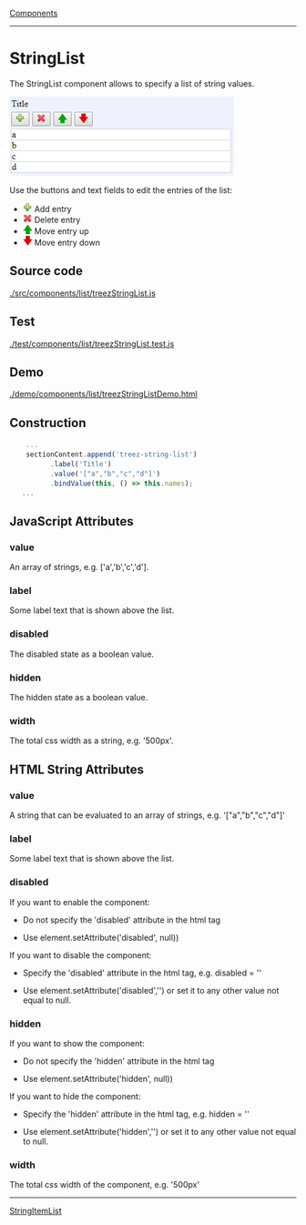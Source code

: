 [Components](../components.md)

----

# StringList
		
The StringList component allows to specify a list of string values. 
	
![](../../images/treez_string_list.png)

Use the buttons and text fields to edit the entries of the list:

* ![](../../../icons/add.png) Add entry
* ![](../../../icons/delete.png) Delete entry
* ![](../../../icons/up.png) Move entry up
* ![](../../../icons/down.png) Move entry down 
		
## Source code

[./src/components/list/treezStringList.js](../../../src/components/list/treezStringList.js)

## Test

[./test/components/list/treezStringList.test.js](../../../test/components/list/treezStringList.test.js)

## Demo

[./demo/components/list/treezStringListDemo.html](../../../demo/components/list/treezStringListDemo.html)

## Construction

```javascript
    ...
    sectionContent.append('treez-string-list')
		  .label('Title')		  
		  .value('["a","b","c","d"]')		
		  .bindValue(this, () => this.names);	
   ...
```

## JavaScript Attributes

### value

An array of strings, e.g. \['a','b','c','d'\]. 

### label

Some label text that is shown above the list. 

### disabled

The disabled state as a boolean value. 

### hidden

The hidden state as a boolean value.

### width

The total css width as a string, e.g. '500px'.



## HTML String Attributes

### value

A string that can be evaluated to an array of strings, e.g. '\["a","b","c","d"\]'

### label

Some label text that is shown above the list. 

### disabled

If you want to enable the component:

* Do not specify the 'disabled' attribute in the html tag

* Use element.setAttribute('disabled', null)) 

If you want to disable the component:

* Specify the 'disabled' attribute in the html tag, e.g. disabled = ''

* Use element.setAttribute('disabled','') or set it to any other value not equal to null. 

### hidden

If you want to show the component:

* Do not specify the 'hidden' attribute in the html tag

* Use element.setAttribute('hidden', null)) 

If you want to hide the component:

* Specify the 'hidden' attribute in the html tag, e.g. hidden = ''

* Use element.setAttribute('hidden','') or set it to any other value not equal to null. 

### width

The total css width of the component, e.g. '500px'


----

[StringItemList](./stringItemList.md)

